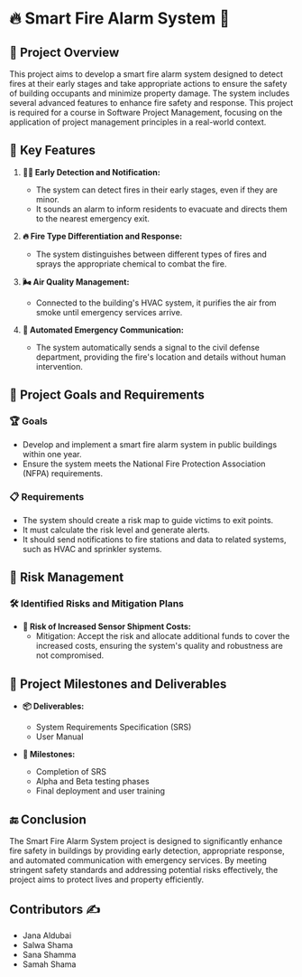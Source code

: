
# 🔥 Smart Fire Alarm System 🚨

## 📝 Project Overview

This project aims to develop a smart fire alarm system designed to detect fires at their early stages and take appropriate actions to ensure the safety of building occupants and minimize property damage. The system includes several advanced features to enhance fire safety and response. This project is required for a course in Software Project Management, focusing on the application of project management principles in a real-world context.

## 🌟 Key Features

1. **🕵️‍♂️ Early Detection and Notification:**
   - The system can detect fires in their early stages, even if they are minor.
   - It sounds an alarm to inform residents to evacuate and directs them to the nearest emergency exit.

2. **🔥 Fire Type Differentiation and Response:**
   - The system distinguishes between different types of fires and sprays the appropriate chemical to combat the fire.

3. **🌬️ Air Quality Management:**
   - Connected to the building's HVAC system, it purifies the air from smoke until emergency services arrive.

4. **📡 Automated Emergency Communication:**
   - The system automatically sends a signal to the civil defense department, providing the fire's location and details without human intervention.

## 🎯 Project Goals and Requirements

### 🏆 Goals
- Develop and implement a smart fire alarm system in public buildings within one year.
- Ensure the system meets the National Fire Protection Association (NFPA) requirements.

### 📋 Requirements
- The system should create a risk map to guide victims to exit points.
- It must calculate the risk level and generate alerts.
- It should send notifications to fire stations and data to related systems, such as HVAC and sprinkler systems.

## 🚧 Risk Management

### 🛠️ Identified Risks and Mitigation Plans
- **💸 Risk of Increased Sensor Shipment Costs:**
  - Mitigation: Accept the risk and allocate additional funds to cover the increased costs, ensuring the system's quality and robustness are not compromised.

## 📅 Project Milestones and Deliverables

- **📦 Deliverables:**
  - System Requirements Specification (SRS)
  - User Manual

- **🏁 Milestones:**
  - Completion of SRS
  - Alpha and Beta testing phases
  - Final deployment and user training

## 🔚 Conclusion

The Smart Fire Alarm System project is designed to significantly enhance fire safety in buildings by providing early detection, appropriate response, and automated communication with emergency services. By meeting stringent safety standards and addressing potential risks effectively, the project aims to protect lives and property efficiently.

## Contributors ✍️

- Jana Aldubai
- Salwa Shama
- Sana Shamma
- Samah Shama
